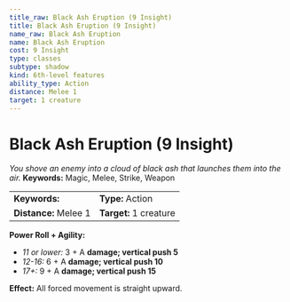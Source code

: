 ```yaml
---
title_raw: Black Ash Eruption (9 Insight)
title: Black Ash Eruption (9 Insight)
name_raw: Black Ash Eruption
name: Black Ash Eruption
cost: 9 Insight
type: classes
subtype: shadow
kind: 6th-level features
ability_type: Action
distance: Melee 1
target: 1 creature
---
```


# Black Ash Eruption (9 Insight)

*You shove an enemy into a cloud of black ash that launches them into the air.* **Keywords:** Magic, Melee, Strike, Weapon

|                       |                        |
| :-------------------- | :--------------------- |
| **Keywords:**         | **Type:** Action       |
| **Distance:** Melee 1 | **Target:** 1 creature |

**Power Roll + Agility:**

- *11 or lower:* 3 + A **damage; vertical push 5**
- *12-16:* 6 + A **damage; vertical push 10**
- *17+:* 9 + A **damage; vertical push 15**

**Effect:** All forced movement is straight upward.
